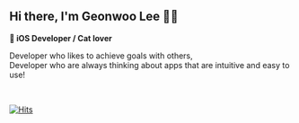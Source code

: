 ## Hi there, I'm Geonwoo Lee 👋🏻

** iOS Developer / Cat lover**

Developer who likes to achieve goals with others,  
Developer who are always thinking about apps that are intuitive and easy to use!

<!--
🛠️ Stacks

<img src="https://img.shields.io/badge/iOS-000000?style=round-square&logo=iOS&logoColor=white"/> <img src="https://img.shields.io/badge/Swift-F05138?style=round-square&logo=Swift&logoColor=white"/> <img src="https://img.shields.io/badge/SwiftUI-0052CC?style=round-square&logo=Swift&logoColor=white"/> <img src="https://img.shields.io/badge/CocoaPods-EE3322?style=round-square&logo=CocoaPods&logoColor=white"/> <img src="https://img.shields.io/badge/Firebase-FFCA28?style=round-square&logo=Firebase&logoColor=white"/>

💪🏼 Tools

<img src="https://img.shields.io/badge/Github-181717?style=round-square&logo=Github&logoColor=white"/> <img src="https://img.shields.io/badge/Xcode-147EFB?style=round-square&logo=Xcode&logoColor=white"/> <img src="https://img.shields.io/badge/Postman-FF6C37?style=round-square&logo=Postman&logoColor=white"/> <img src="https://img.shields.io/badge/Swagger-85EA2D?style=round-square&logo=Swagger&logoColor=white"/> <img src="https://img.shields.io/badge/Slack-4A154B?style=round-square&logo=Slack&logoColor=white"/> <img src="https://img.shields.io/badge/Figma-F24E1E?style=round-square&logo=Figma&logoColor=white"/>
-->

<br>

<!--
👀 About Me

[![Gmail](https://img.shields.io/badge/-Gmail-c14438?style=flat&logo=Gmail&logoColor=white)](mailto:2dubu.dev@gmail.com)
<a href="https://kr.linkedin.com/in/2dubu?trk=people-guest_people_search-card" target="_blank"><img src="https://img.shields.io/badge/LinkedIn-0A66C2?style=round-square&logo=LinkedIn&logoColor=white"/> <a href="https://2dubu.notion.site/2dubu/3f2f866297e547bc9b66ca6f3ab29866" target="_blank"><img src="https://img.shields.io/badge/Portfolio-FFFFFF?style=round-square&logo=Notion&logoColor=black"/> <a href="https://velog.io/@2dubu" target="_blank"><img src="https://img.shields.io/badge/TechBlog-20C997?style=round-square&logo=Velog&logoColor=white"/> <a href="https://www.buymeacoffee.com/2dubu" target="_blank"><img src="https://img.shields.io/badge/Coffee-FFDD00?style=round-square&logo=Buy Me A Coffee&logoColor=white"/> 
-->

[![Hits](https://hits.seeyoufarm.com/api/count/incr/badge.svg?url=https%3A%2F%2Fgithub.com%2F2dubu%2Fhit-counter&count_bg=%2379C83D&title_bg=%23555555&icon=&icon_color=%23E7E7E7&title=hits&edge_flat=false)](https://hits.seeyoufarm.com)
